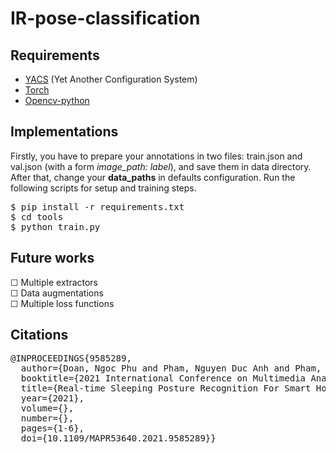 <h1>IR-pose-classification</h1>
<h2 class="requirements">Requirements</h2>
<ul>
    <li><a href="https://github.com/rbgirshick/yacs">YACS</a> (Yet Another Configuration System)</li>
    <li><a href="https://pytorch.org/">Torch</a> </li>
    <li><a href="https://opencv.org/">Opencv-python</a> </li>
</ul>
<h2>Implementations</h2>
Firstly, you have to prepare your annotations in two files: train.json and val.json (with a form <i>image_path: label</i>), and
save them in data directory. After that, change your <b>data_paths</b> in defaults configuration. Run the following scripts
for setup and training steps.

<pre>$ pip install -r requirements.txt
$ cd tools
$ python train.py
</pre>

<h2>Future works</h2>
<p>
&#x2610; Multiple extractors <br>
&#x2610; Data augmentations <br>
&#x2610; Multiple loss functions <br>
</p>

<h2 class="citations">Citations</h2>
<pre>
@INPROCEEDINGS{9585289,
  author={Doan, Ngoc Phu and Pham, Nguyen Duc Anh and Pham, Hung Manh and Nguyen, Huu Trung and Nguyen, Thuy Anh and Nguyen, Huy Hoang},
  booktitle={2021 International Conference on Multimedia Analysis and Pattern Recognition (MAPR)}, 
  title={Real-time Sleeping Posture Recognition For Smart Hospital Beds}, 
  year={2021},
  volume={},
  number={},
  pages={1-6},
  doi={10.1109/MAPR53640.2021.9585289}}
</pre>
